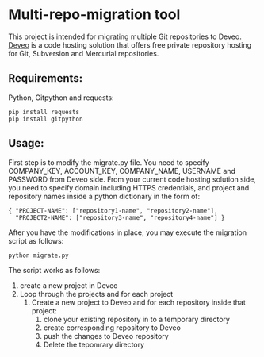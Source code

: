 # Multi-repo-migration tool

This project is intended for migrating multiple Git repositories to Deveo. [Deveo](https://deveo.com/) is a code hosting solution that offers free private repository hosting for Git, Subversion and Mercurial repositories.

## Requirements:

Python, Gitpython and requests:

    pip install requests
    pip install gitpython

## Usage:

First step is to modify the migrate.py file. You need to specify COMPANY_KEY, ACCOUNT_KEY, COMPANY_NAME, USERNAME and PASSWORD from Deveo side. From your current code hosting solution side, you need to specify domain including HTTPS credentials, and project and repository names inside a python dictionary in the form of:

```
{ "PROJECT-NAME": ["repository1-name", "repository2-name"],
  "PROJECT2-NAME": ["repository3-name", "repository4-name"] }
```

After you have the modifications in place, you may execute the migration script as follows:

    python migrate.py

The script works as follows:

1. create a new project in Deveo
2. Loop through the projects and for each project
   1. Create a new project to Deveo and for each repository inside that project:
      1. clone your existing repository in to a temporary directory
      2. create corresponding repository to Deveo
      3. push the changes to Deveo repository
      4. Delete the tepomrary directory
